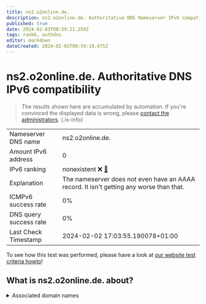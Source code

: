 ```yaml
---
title: ns2.o2online.de.
description: ns2.o2online.de. Authoritative DNS Nameserver IPv6 compatibility
published: true
date: 2024-02-03T00:59:21.258Z
tags: rank6, authdns
editor: markdown
dateCreated: 2024-02-03T00:59:19.975Z
---
```


# ns2.o2online.de. Authoritative DNS IPv6 compatibility

> The results shown here are accumulated by automation. If you're convinced the displayed data is wrong, please [contact the administrators](/howto/chat). 
{.is-info}




|   |   |
| - | - |
| Nameserver DNS name | ns2.o2online.de.
| Amount IPv6 address | 0
| IPv6 ranking | nonexistent :x: [🔗](/howto/ranking) |
| Explanation | The nameserver does not even have an AAAA record. It isn't getting any worse than that. |
| ICMPv6 success rate | 0%|
| DNS query success rate | 0% |
| Last Check Timestamp | 2024-02-02 17:03:55.190078+01:00 |

To see how this test was performed, please have a look at [our website test criteria howto](/howto/testcriteria/authdns)!


## What is ns2.o2online.de. about?






<details>
<summary>Associated domain names</summary>

www.o2online.de

</details>
